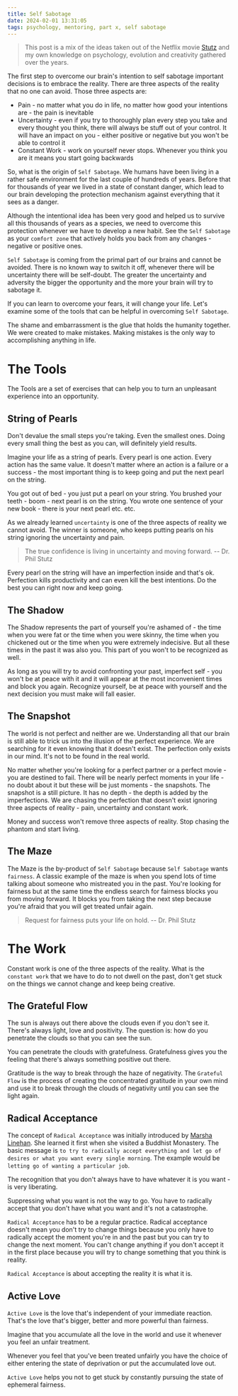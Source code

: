 ```yaml
---
title: Self Sabotage
date: 2024-02-01 13:31:05
tags: psychology, mentoring, part x, self sabotage
---
```


> This post is a mix of the ideas taken out of the Netflix movie [Stutz](https://www.netflix.com/tudum/stutz) and my own knowledge on psychology, evolution and creativity gathered over the years.

The first step to overcome our brain's intention to self sabotage important decisions is to embrace the reality. There are three aspects of the reality that no one can avoid. Those three aspects are:
- Pain - no matter what you do in life, no matter how good your intentions are - the pain is inevitable
- Uncertainty - even if you try to thoroughly plan every step you take and every thought you think, there will always be stuff out of your control. It will have an impact on you - either positive or negative but you won't be able to control it
- Constant Work - work on yourself never stops. Whenever you think you are it means you start going backwards

<!-- more -->

So, what is the origin of `Self Sabotage`. We humans have been living in a rather safe environment for the last couple of hundreds of years. Before that for thousands of year we lived in a state of constant danger, which lead to our brain developing the protection mechanism against everything that it sees as a danger.

Although the intentional idea has been very good and helped us to survive all this thousands of years as a species, we need to overcome this protection whenever we have to develop a new habit. See the `Self Sabotage` as your `comfort zone` that actively holds you back from any changes - negative or positive ones.

`Self Sabotage` is coming from the primal part of our brains and cannot be avoided. There is no known way to switch it off, whenever there will be uncertainty there will be self-doubt. The greater the uncertainty and adversity the bigger the opportunity and the more your brain will try to sabotage it.

If you can learn to overcome your fears, it will change your life. Let's examine some of the tools that can be helpful in overcoming `Self Sabotage`.

The shame and embarrassment is the glue that holds the humanity together. We were created to make mistakes. Making mistakes is the only way to accomplishing anything in life.

# The Tools
The Tools are a set of exercises that can help you to turn an unpleasant experience into an opportunity.

## String of Pearls
Don't devalue the small steps you're taking. Even the smallest ones. Doing every small thing the best as you can, will definitely yield results.

Imagine your life as a string of pearls. Every pearl is one action. Every action has the same value. It doesn't matter where an action is a failure or a success - the most important thing is to keep going and put the next pearl on the string.

You got out of bed - you just put a pearl on your string. You brushed your teeth - boom - next pearl is on the string. You wrote one sentence of your new book - there is your next pearl etc. etc.

As we already learned `uncertainty` is one of the three aspects of reality we cannot avoid. The winner is someone, who keeps putting pearls on his string ignoring the uncertainty and pain.

> The true confidence is living in uncertainty and moving forward. -- Dr. Phil Stutz

Every pearl on the string will have an imperfection inside and that's ok. Perfection kills productivity and can even kill the best intentions. Do the best you can right now and keep going.

## The Shadow
The Shadow represents the part of yourself you're ashamed of - the time when you were fat or the time when you were skinny, the time when you chickened out or the time when you were extremely indecisive. But all these times in the past it was also you. This part of you won't to be recognized as well.

As long as you will try to avoid confronting your past, imperfect self - you won't be at peace with it and it will appear at the most inconvenient times and block you again. Recognize yourself, be at peace with yourself and the next decision you must make will fall easier.

## The Snapshot
The world is not perfect and neither are we. Understanding all that our brain is still able to trick us into the illusion of the perfect experience. We are searching for it even knowing that it doesn't exist. The perfection only exists in our mind. It's not to be found in the real world.

No matter whether you're looking for a perfect partner or a perfect movie - you are destined to fail. There will be nearly perfect moments in your life - no doubt about it but these will be just moments - the snapshots. The snapshot is a still picture. It has no depth - the depth is added by the imperfections. We are chasing the perfection that doesn't exist ignoring three aspects of reality - pain, uncertainty and constant work.

Money and success won't remove three aspects of reality. Stop chasing the phantom and start living.

## The Maze
The Maze is the by-product of `Self Sabotage` because `Self Sabotage` wants `fairness`. A classic example of the maze is when you spend lots of time talking about someone who mistreated you in the past. You're looking for fairness but at the same time the endless search for fairness blocks you from moving forward. It blocks you from taking the next step because you're afraid that you will get treated unfair again.

> Request for fairness puts your life on hold. -- Dr. Phil Stutz

# The Work
Constant work is one of the three aspects of the reality. What is the `constant work` that we have to do to not dwell on the past, don't get stuck on the things we cannot change and keep being creative.

## The Grateful Flow
The sun is always out there above the clouds even if you don't see it. There's always light, love and positivity. The question is: how do you penetrate the clouds so that you can see the sun.

You can penetrate the clouds with gratefulness. Gratefulness gives you the feeling that there's always something positive out there.

Gratitude is the way to break through the haze of negativity. The `Grateful Flow` is the process of creating the concentrated gratitude in your own mind and use it to break through the clouds of negativity until you can see the light again.

## Radical Acceptance
The concept of `Radical Acceptance` was initially introduced by [Marsha Linehan](https://en.wikipedia.org/wiki/Marsha_M._Linehan).
She learned it first when she visited a Buddhist Monastery. The basic message is `to try to radically accept everything and let go of desires or what you want every single morning`. The example would be `letting go of wanting a particular job`.

The recognition that you don't always have to have whatever it is you want - is very liberating.

Suppressing what you want is not the way to go. You have to radically accept that you don't have what you want and it's not a catastrophe.

`Radical Acceptance` has to be a regular practice. Radical acceptance doesn't mean you don't try to change things because you only have to radically accept the moment you're in and the past but you can try to change the next moment. You can't change anything if you don't accept it in the first place because you will try to change something that you think is reality.

`Radical Acceptance` is about accepting the reality it is what it is.

## Active Love
`Active Love` is the love that's independent of your immediate reaction. That's the love that's bigger, better and more powerful than fairness.

Imagine that you accumulate all the love in the world and use it whenever you feel an unfair treatment.

Whenever you feel that you've been treated unfairly you have the choice of either entering the state of deprivation or put the accumulated love out.

`Active Love` helps you not to get stuck by constantly pursuing the state of ephemeral fairness.

